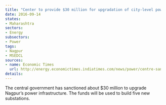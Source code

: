 ```yaml
---
title: "Center to provide $30 million for upgradation of city-level power infrastructure in Maharashtra"
date: 2016-09-14
states:
- Maharashtra
sectors:
- Energy
subsectors:
- Power
tags:
- Nagpur
- MSEDCL
sources:
- name: Economic Times
  url: http://energy.economictimes.indiatimes.com/news/power/centre-sanctions-rs-200-cr-for-power-infra-to-maharashtra/54264252
details:
---
```


The central government has sanctioned about $30 million to upgrade Nagpur’s power infrastructure. The funds will be used to build five new substations.
